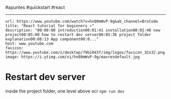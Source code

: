 #apuntes #quickstart #react 
___

```cardlink
url: https://www.youtube.com/watch?v=hn80mWvP-9g&ab_channel=BroCode
title: "React tutorial for beginners ⚛️"
description: "00:00:00 introduction00:01:41 installation00:02:48 new project00:05:00 how to restart dev server00:05:36 project folder explanation00:08:13 App component00:0..."
host: www.youtube.com
favicon: https://www.youtube.com/s/desktop/79b1043f/img/logos/favicon_32x32.png
image: https://i.ytimg.com/vi/hn80mWvP-9g/maxresdefault.jpg
```

# Restart dev server
inside the project folder, one level above scr
`npm run dev`